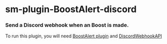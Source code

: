 # sm-plugin-BoostAlert-discord

### Send a Discord webhook when an Boost is made.

To run this plugin, you will need [BoostAlert plugin](https://github.com/srcdslab/sm-plugin-BoostAlert) and [DiscordWebhookAPI](https://github.com/srcdslab/sm-plugin-DiscordWebhookAPI)